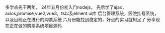 多学点先干两年，
24年五月份初入门nodejs，
先后学了ajax，axios,promise,vue2,vue3，ts以及elment ui库
后台管理系统，医院挂号系统，以及目前正在进行的购票系统
六月份能找到稳定的，好点的实习就知足了
分享现在正在做的购票系统项目源码
